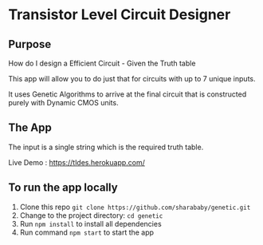 # Transistor Level Circuit Designer

## Purpose 

How do I design a Efficient Circuit - Given the Truth table

This app will allow you to do just that for circuits with up to 7 unique inputs.

It uses Genetic Algorithms to arrive at the final circuit that is constructed purely with Dynamic CMOS units.

## The App

The input is a single string which is the required truth table.

Live Demo : https://tldes.herokuapp.com/

## To run the app locally

1. Clone this repo ```git clone https://github.com/sharababy/genetic.git```
2. Change to the project directory: ```cd genetic```
3. Run ```npm install``` to install all dependencies
4. Run command ```npm start``` to start the app